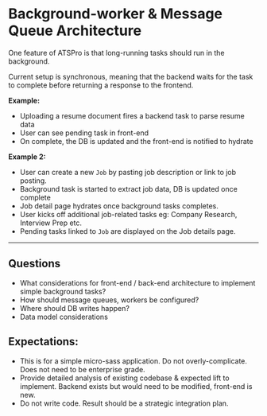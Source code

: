 # Background-worker & Message Queue Architecture

One feature of ATSPro is that long-running tasks should run in the background.

Current setup is synchronous, meaning that the backend waits for the task to complete before returning a response to the frontend.

**Example:**
- Uploading a resume document fires a backend task to parse resume data
- User can see pending task in front-end
- On complete, the DB is updated and the front-end is notified to hydrate

**Example 2:**
- User can create a new `Job` by pasting job description or link to job posting.
- Background task is started to extract job data, DB is updated once complete
- Job detail page hydrates once background tasks completes.
- User kicks off additional job-related tasks eg: Company Research, Interview Prep etc.
- Pending tasks linked to `Job` are displayed on the Job details page.

---

## Questions

- What considerations for front-end / back-end architecture to implement simple background tasks?
- How should message queues, workers be configured?
- Where should DB writes happen?
- Data model considerations

## Expectations:
- This is for a simple micro-sass application. Do not overly-complicate. Does not need to be enterprise grade.
- Provide detailed analysis of existing codebase & expected lift to implement. Backend exists but would need to be modified, front-end is new.
- Do not write code. Result should be a strategic integration plan.
